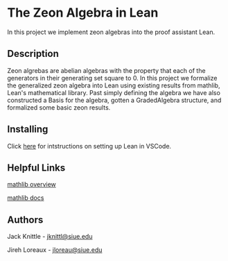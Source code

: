 # The Zeon Algebra in Lean
In this project we implement zeon algebras into the proof assistant Lean.

## Description
Zeon algrebas are abelian algebras with the property that each of the generators in their generating set square to 0. In this project we formalize the generalized zeon algebra into Lean using existing results from mathlib, Lean's mathematical library. Past simply defining the algebra we have also constructed a Basis for the algebra, gotten a GradedAlgebra structure, and formalized some basic zeon results.

## Installing
Click [here](https://lean-lang.org/lean4/doc/quickstart.html) for intstructions on setting up Lean in VSCode.

## Helpful Links
[mathlib overview](https://leanprover-community.github.io/mathlib-overview.html)

[mathlib docs](https://leanprover-community.github.io/mathlib4_docs/index.html)

## Authors
Jack Knittle - jknittl@siue.edu

Jireh Loreaux - jloreau@siue.edu
